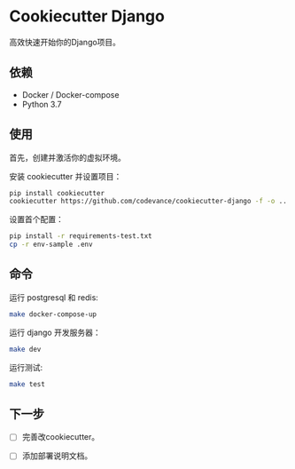Cookiecutter Django 
================================
高效快速开始你的Django项目。

依赖
-----------

- Docker / Docker-compose
- Python 3.7

使用
-----

首先，创建并激活你的虚拟环境。

安装 cookiecutter 并设置项目： 

```bash
pip install cookiecutter
cookiecutter https://github.com/codevance/cookiecutter-django -f -o ..
```

设置首个配置：

```bash
pip install -r requirements-test.txt
cp -r env-sample .env
```

命令
-------

运行 postgresql 和 redis:
```bash
make docker-compose-up
```

运行 django 开发服务器：
```bash
make dev
```

运行测试:
```bash
make test
```

下一步
-----

- [ ] 完善改cookiecutter。
- [ ] 添加部署说明文档。


